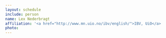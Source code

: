 ```yaml
---
layout: schedule
include: person
name: Lex Nederbragt
affiliation: '<a href="http://www.mn.uio.no/ibv/english/">IBV, UiO</a>'
photo:
---
```

